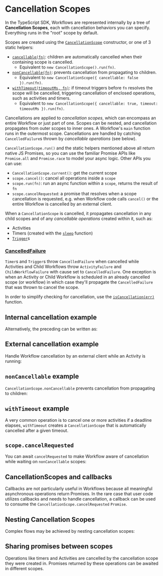 # Cancellation Scopes

In the TypeScript SDK, Workflows are represented internally by a tree of **Cancellation Scopes**, each with cancellation behaviors you can specify.
Everything runs in the "root" scope by default.

Scopes are created using the [`CancellationScope`](https://typescript.temporal.io/api/classes/workflow.CancellationScope) constructor, or one of 3 static helpers:

- [`cancellable(fn)`](https://typescript.temporal.io/api/classes/workflow.CancellationScope#cancellable-1): children are automatically cancelled when their containing scope is cancelled.
  - Equivalent to `new CancellationScope().run(fn)`.
- [`nonCancellable(fn)`](https://typescript.temporal.io/api/classes/workflow.CancellationScope#noncancellable): prevents cancellation from propagating to children.
  - Equivalent to `new CancellationScope({ cancellable: false }).run(fn)`.
- [`withTimeout(timeoutMs, fn)`](https://typescript.temporal.io/api/classes/workflow.CancellationScope#withtimeout): if timeout triggers before `fn` resolves the scope will be cancelled, triggering cancellation of enclosed operations, such as activities and timers.
  - Equivalent to `new CancellationScope({ cancellable: true, timeout: timeoutMs }).run(fn)`.

Cancellations are applied to _cancellation scopes_, which can encompass an entire Workflow or just part of one.
Scopes can be nested, and cancellation propagates from outer scopes to inner ones.
A Workflow's `main` function runs in the outermost scope.
Cancellations are handled by catching `CancelledFailure`s thrown by _cancellable operations_ (see below).

`CancellationScope.run()` and the static helpers mentioned above all return native JS Promises, so you can use the familiar Promise APIs like `Promise.all` and `Promise.race` to model your async logic.
Other APIs you can use:

- `CancellationScope.current()`: get the current scope
- `scope.cancel()`: cancel all operations inside a `scope`
- `scope.run(fn)`: run an async function within a `scope`, returns the result of `fn`
- `scope.cancelRequested`: a promise that resolves when a scope cancellation is requested, e.g. when Workflow code calls `cancel()` or the entire Workflow is cancelled by an external client.

When a `CancellationScope` is cancelled, it propagates cancellation in any child scopes and of any _cancellable operations_ created within it, such as:

- Activities
- Timers (created with the [`sleep`](https://typescript.temporal.io/api/namespaces/workflow#sleep) function)
- [`Trigger`](https://typescript.temporal.io/api/classes/workflow.Trigger)s

### [CancelledFailure](/typescript/handling-failure/#cancelledfailure)

`Timer`s and `Trigger`s throw `CancelledFailure` when cancelled while Activities and Child Workflows throw `ActivityFailure` and `ChildWorkflowFailure` with cause set to `CancelledFailure`.
One exception is when an Activity or Child Workflow is scheduled in an already cancelled scope (or workflow) in which case they'll propagate the `CancelledFailure` that was thrown to cancel the scope.

In order to simplify checking for cancellation, use the [`isCancellation(err)`](https://typescript.temporal.io/api/namespaces/workflow#iscancellation) function.

## Internal cancellation example

<!--SNIPSTART typescript-cancel-a-timer-from-workflow-->
<!--SNIPEND-->

Alternatively, the preceding can be written as:

<!--SNIPSTART typescript-cancel-a-timer-from-workflow-alternative-impl-->
<!--SNIPEND-->

## External cancellation example

Handle Workflow cancellation by an external client while an Activity is running:

<!-- TODO: add a sample here of how this Workflow could be cancelled using a WorkflowHandle -->

<!--SNIPSTART typescript-handle-external-workflow-cancellation-while-activity-running-->
<!--SNIPEND-->

## `nonCancellable` example

`CancellationScope.nonCancellable` prevents cancellation from propagating to children:

<!--SNIPSTART typescript-non-cancellable-shields-children-->
<!--SNIPEND-->

## `withTimeout` example

A very common operation is to cancel one or more activities if a deadline elapses, `withTimeout` creates a `CancellationScope` that is automatically cancelled after a given timeout.

<!--SNIPSTART typescript-multiple-activities-single-timeout-workflow-->
<!--SNIPEND-->

## `scope.cancelRequested`

You can await `cancelRequested` to make Workflow aware of cancellation while waiting on `nonCancellable` scopes:

<!--SNIPSTART typescript-cancel-requested-with-non-cancellable-->
<!--SNIPEND-->

## CancellationScopes and callbacks

Callbacks are not particularly useful in Workflows because all meaningful asynchronous operations return Promises.
In the rare case that user code utilizes callbacks and needs to handle cancellation, a callback can be used to consume the `CancellationScope.cancelRequested` `Promise`.

<!--SNIPSTART typescript-cancellation-scopes-with-callbacks-->
<!--SNIPEND-->

## Nesting Cancellation Scopes

Complex flows may be achieved by nesting cancellation scopes:

<!--SNIPSTART typescript-nested-cancellation-scopes-->
<!--SNIPEND-->

## Sharing promises between scopes

Operations like timers and Activities are cancelled by the cancellation scope they were created in. Promises returned by these operations can be awaited in different scopes.

<!--SNIPSTART typescript-shared-promise-scopes-->
<!--SNIPEND-->

<!--SNIPSTART typescript-shield-awaited-in-root-scope-->
<!--SNIPEND-->
